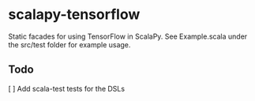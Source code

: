 # scalapy-tensorflow
Static facades for using TensorFlow in ScalaPy. See Example.scala under the src/test folder for example usage.

## Todo

[ ] Add scala-test tests for the DSLs